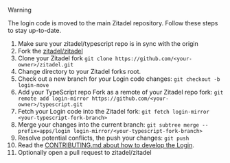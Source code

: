 > [!WARNING]
> The login code is moved to the main Zitadel repository.
> Follow these steps to stay up-to-date.

1. Make sure your zitadel/typescript repo is in sync with the origin
2. Fork the [zitadel/zitadel](https://github.com/zitadel/zitadel/fork)
3. Clone your Zitadel fork `git clone https://github.com/<your-owner>/zitadel.git`
4. Change directory to your Zitadel forks root.
5. Check out a new branch for your Login code changes: `git checkout -b login-move`
6. Add your TypeScript repo Fork as a remote of your Zitadel repo fork: `git remote add login-mirror https://github.com/<your-owner>/typescript.git`
7. Fetch your Login code into the Zitadel fork: `git fetch login-mirror <your-typescript-fork-branch>`
8. Merge your changes into the current branch: `git subtree merge --prefix=apps/login login-mirror/<your-typescript-fork-branch>`
9. Resolve potential conflicts, the push your changes: `git push`
10. Read the [CONTRIBUTING.md about how to develop the Login](https://github.com/zitadel/zitadel/blob/main/CONTRIBUTING.md#contribute-to-login).
11. Optionally open a pull request to zitadel/zitadel